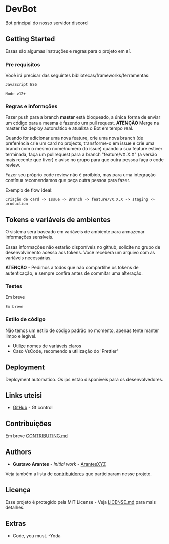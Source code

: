 # DevBot

Bot principal do nosso servidor discord

## Getting Started

Essas são algumas instruções e regras para o projeto em sí.

### Pre requisitos

Você irá precisar das seguintes bibliotecas/frameworks/ferramentas:

```
JavaScript ES6
```

```
Node v12+
```

### Regras e informções

Fazer push para a branch **master** está bloqueado, a única forma de enviar um código para a mesma é fazendo um pull request. **ATENÇÂO** Merge na master faz deploy automático e atualiza o Bot em tempo real.

Quando for adicionar uma nova feature, crie uma nova branch (de preferência crie um card no projects, transforme-o em issue e crie uma branch com o mesmo nome/numero do issue) quando a sua feature estiver terminada, faça um pullrequest para a branch "feature/vX.X.X" (a versão mais recente que tiver) e avise no grupo para que outra pessoa faça o code review.

Fazer seu próprio code review não é proibido, mas para uma integração contínua recomendamos que peça outra pessoa para fazer.

Exemplo de flow ideal:

```
Criação de card -> Issue -> Branch -> feature/vX.X.X -> staging -> production
```

## Tokens e variáveis de ambientes

O sistema será baseado em variáveis de ambiente para armazenar informações sensíveis.

Essas informações não estarão disponíveis no github, solicite no grupo de desenvolvimento acesso aos tokens.
Você receberá um arquivo com as variáveis necessárias.

**ATENÇÃO** - Pedimos a todos que não compartilhe os tokens de autenticação, e sempre confira antes de commitar uma alteração.

### Testes

Em breve

```
Em breve
```

### Estilo de código

Não temos um estilo de código padrão no momento, apenas tente manter limpo e legível.

-   Utilize nomes de variáveis claros
-   Caso VsCode, recomendo a utilização do 'Prettier'

## Deployment

Deployment automatico. Os ips estão disponíveis para os desenvolvedores.

## Links uteisi

-   [GitHub](http://.github.com/devecomm/) - Gt control

## Contribuições

Em breve [CONTRIBUTING.md](https://github.com/devecomm)

## Authors

-   **Gustavo Arantes** - _Initial work_ - [ArantesXYZ](https://github.com/arantesxyz)

Veja também a lista de [contribuidores](https://github.com/devecomm/DevBot/contributors) que participaram nesse projeto.

## Licença

Esse projeto é protegido pela MIT License - Veja [LICENSE.md](LICENSE.md) para mais detalhes.

## Extras

-   Code, you must. -Yoda
